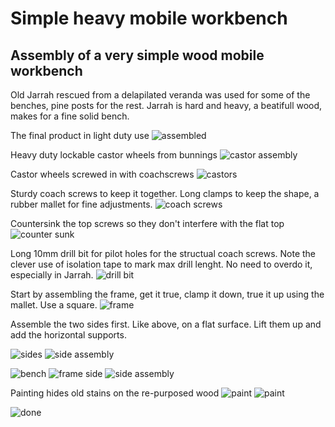 # Simple heavy mobile workbench
## Assembly of a very simple wood mobile workbench

Old Jarrah rescued from a delapilated veranda was used for some of the benches, pine posts for the rest.
Jarrah is hard and heavy, a beatifull wood, makes for a fine solid bench.

The final product in light duty use
![assembled](construction/assembled3.jpg)  

Heavy duty lockable castor wheels from bunnings
![castor assembly](construction/castor-assembly.jpg)

Castor wheels screwed in with coachscrews
![castors](construction/castors.jpg)

Sturdy coach screws to keep it together. Long clamps to keep the shape, a rubber mallet for fine adjustments.
![coach screws](construction/coach-screws.jpg)

Countersink the top screws so they don't interfere with the flat top
![counter sunk](construction/countersunk.jpg)

Long 10mm drill bit for pilot holes for the structual coach screws. Note the clever use of isolation tape to mark max drill lenght. No need to overdo it, especially in Jarrah.
![drill bit](construction/drillbit.jpg)

Start by assembling the frame, get it true, clamp it down, true it up using the mallet. Use a square.
![frame](construction/frame.jpg)

Assemble the two sides first. Like above, on a flat surface. Lift them up and add the horizontal supports.

![sides](construction/sides.jpg)
![side assembly](construction/side-assembly2.jpg)

![bench](construction/bench2.jpg)
![frame side](construction/frame-side.jpg)
![side assembly](construction/side-assembly.jpg)

Painting hides old stains on the re-purposed wood
![paint](construction/paint1.jpg)
![paint](construction/paint2.jpg)

![done](construction/done.jpg)
